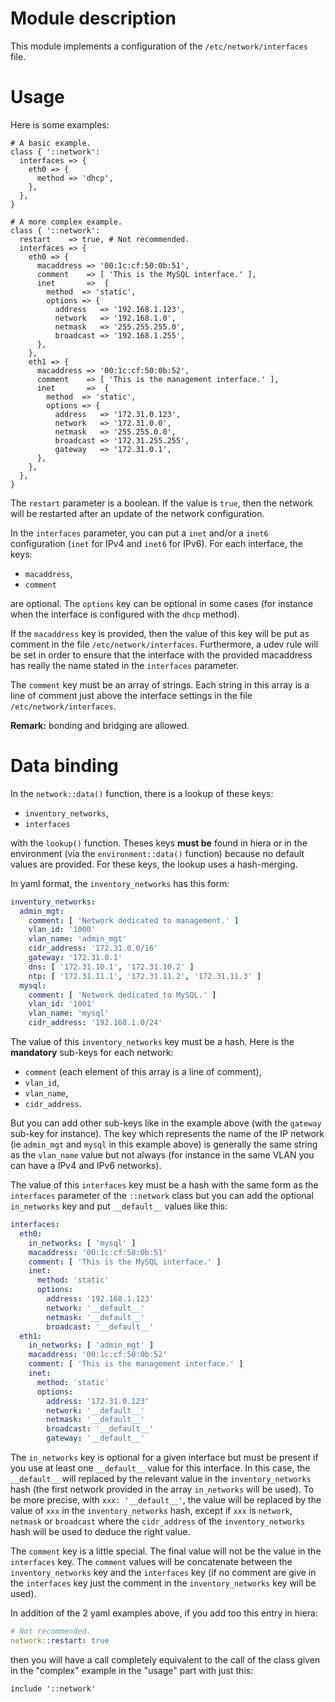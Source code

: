 # Module description

This module implements a configuration of the
`/etc/network/interfaces` file.




# Usage

Here is some examples:

```puppet
# A basic example.
class { '::network':
  interfaces => {
    eth0 => {
      method => 'dhcp',
    },
  },
}

# A more complex example.
class { '::network':
  restart    => true, # Not recommended.
  interfaces => {
    eth0 => {
      macaddress => '00:1c:cf:50:0b:51',
      comment    => [ 'This is the MySQL interface.' ],
      inet       =>  {
        method  => 'static',
        options => {
          address   => '192.168.1.123',
          network   => '192.168.1.0',
          netmask   => '255.255.255.0',
          broadcast => '192.168.1.255',
      },
    },
    eth1 => {
      macaddress => '00:1c:cf:50:0b:52',
      comment    => [ 'This is the management interface.' ],
      inet       =>  {
        method  => 'static',
        options => {
          address   => '172.31.0.123',
          network   => '172.31.0.0',
          netmask   => '255.255.0.0',
          broadcast => '172.31.255.255',
          gateway   => '172.31.0.1',
      },
    },
  },
}
```

The `restart` parameter is a boolean. If the value
is `true`, then the network will be restarted after
an update of the network configuration.

In the `interfaces` parameter, you can put a `inet`
and/or a `inet6` configuration (`inet` for IPv4 and
`inet6` for IPv6). For each interface, the keys:

* `macaddress`,
* `comment`

are optional. The `options` key can be optional
in some cases (for instance when the interface
is configured with the `dhcp` method).

If the `macaddress` key is provided, then the value
of this key will be put as comment in the file
`/etc/network/interfaces`. Furthermore, a udev rule
will be set in order to ensure that the interface
with the provided macaddress has really the name
stated in the `interfaces` parameter.

The `comment` key must be an array of strings.
Each string in this array is a line of comment
just above the interface settings in the file
`/etc/network/interfaces`.

**Remark:** bonding and bridging are allowed.




# Data binding

In the `network::data()` function, there is a lookup
of these keys:

* `inventory_networks`,
* `interfaces`

with the `lookup()` function. Theses keys **must be**
found in hiera or in the environment (via the
`environment::data()` function) because no default
values are provided. For these keys, the lookup
uses a hash-merging.

In yaml format, the `inventory_networks` has this
form:

```yaml
inventory_networks:
  admin_mgt:
    comment: [ 'Network dedicated to management.' ]
    vlan_id: '1000'
    vlan_name: 'admin_mgt'
    cidr_address: '172.31.0.0/16'
    gateway: '172.31.0.1'
    dns: [ '172.31.10.1', '172.31.10.2' ]
    ntp: [ '172.31.11.1', '172.31.11.2', '172.31.11.3' ]
  mysql:
    comment: [ 'Network dedicated to MySQL.' ]
    vlan_id: '1001'
    vlan_name: 'mysql'
    cidr_address: '192.168.1.0/24'
```

The value of this `inventory_networks` key must be a hash.
Here is the **mandatory** sub-keys for each network:

* `comment` (each element of this array is a line of comment),
* `vlan_id`,
* `vlan_name`,
* `cidr_address`.

But you can add other sub-keys like in the example above
(with the `gateway` sub-key for instance). The key which
represents the name of the IP network (ie `admin_mgt` and
`mysql` in this example above) is generally the same string
as the `vlan_name` value but not always (for instance in the
same VLAN you can have a IPv4 and IPv6 networks).

The value of this `interfaces` key must be a hash with
the same form as the `interfaces` parameter of the `::network`
class but you can add the optional `in_networks` key and put
`__default__` values like this:

```yaml
interfaces:
  eth0:
    in_networks: [ 'mysql' ]
    macaddress: '00:1c:cf:50:0b:51'
    comment: [ 'This is the MySQL interface.' ]
    inet:
      method: 'static'
      options:
        address: '192.168.1.123'
        network: '__default__'
        netmask: '__default__'
        broadcast: '__default__'
  eth1:
    in_networks: [ 'admin_mgt' ]
    macaddress: '00:1c:cf:50:0b:52'
    comment: [ 'This is the management interface.' ]
    inet:
      method: 'static'
      options:
        address: '172.31.0.123'
        network: '__default__'
        netmask: '__default__'
        broadcast: '__default__'
        gateway: '__default__'
```

The `in_networks` key is optional for a given interface
but must be present if you use at least one `__default__`
value for this interface. In this case, the `__default__`
will replaced by the relevant value in the
`inventory_networks` hash (the first network provided in
the array `in_networks` will be used). To be more precise,
with `xxx: '__default__'`, the value will be replaced by
the value of `xxx` in the `inventory_networks` hash,
except if `xxx` is `network`, `netmask` or `broadcast`
where the `cidr_address` of the `inventory_networks` hash
will be used to deduce the right value.

The `comment` key is a little special. The final value will
not be the value in the `interfaces` key. The `comment`
values will be concatenate between the `inventory_networks`
key and the `interfaces` key (if no comment are give in
the `interfaces` key just the comment in the
`inventory_networks` key will be used).

In addition of the 2 yaml examples above, if you add too
this entry in hiera:

```yaml
# Not recommended.
network::restart: true
```

then you will have a call completely equivalent to the
call of the class given in the "complex" example in the
"usage" part with just this:

```puppet
include '::network'
```





